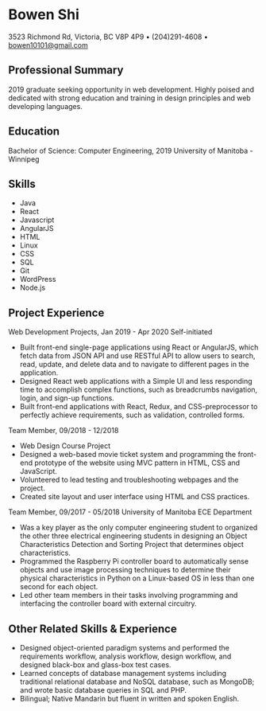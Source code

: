 
# Bowen Shi
3523 Richmond Rd, Victoria, BC V8P 4P9 • (204)291-4608 • bowen10101@gmail.com 

## Professional Summary
2019 graduate seeking opportunity in web development. Highly poised and dedicated with strong education and training in design principles and web developing languages.

## Education 
Bachelor of Science: Computer Engineering, 2019
University of Manitoba - Winnipeg 

## Skills
* Java
* React
* Javascript
* AngularJS
* HTML
* Linux
* CSS
* SQL
* Git
* WordPress
* Node.js

## Project Experience
Web Development Projects, Jan 2019 - Apr 2020
Self-initiated

* Built front-end single-page applications using React or AngularJS, which fetch data from JSON API and use RESTful API to allow users to search, read, update, and delete data and to navigate to different pages in the application.
* Designed React web applications with a Simple UI and less responding time to accomplish complex functions, such as breadcrumbs navigation, login, and sign-up functions.
* Built front-end applications with React, Redux, and CSS-preprocessor to perfectly achieve requirements, such as validation, controlled forms.

Team Member, 09/2018 - 12/2018
* Web Design Course Project
* Designed a web-based movie ticket system and programming the front-end prototype of the website using MVC pattern in HTML, CSS and JavaScript.
* Volunteered to lead testing and troubleshooting webpages and the project.
* Created site layout and user interface using HTML and CSS practices.

Team Member, 09/2017 - 05/2018 
University of Manitoba ECE Department 
* Was a key player as the only computer engineering student to organized the other three electrical engineering students in designing an Object Characteristics Detection and Sorting Project that determines object characteristics.
* Programmed the Raspberry Pi controller board to automatically sense objects and use image processing techniques to determine their physical characteristics in Python on a Linux-based OS in less than one second for each object.
* Led other team members in their tasks involving programming and interfacing the controller board with external circuitry.


## Other Related Skills & Experience 
* Designed object-oriented paradigm systems and performed the requirements workflow, analysis workflow, design workflow, and designed black-box and glass-box test cases.
* Learned concepts of database management systems including traditional relational database and NoSQL database, such as MongoDB; and wrote basic database queries in SQL and PHP.
* Bilingual; Native Mandarin but fluent in written and spoken English.
